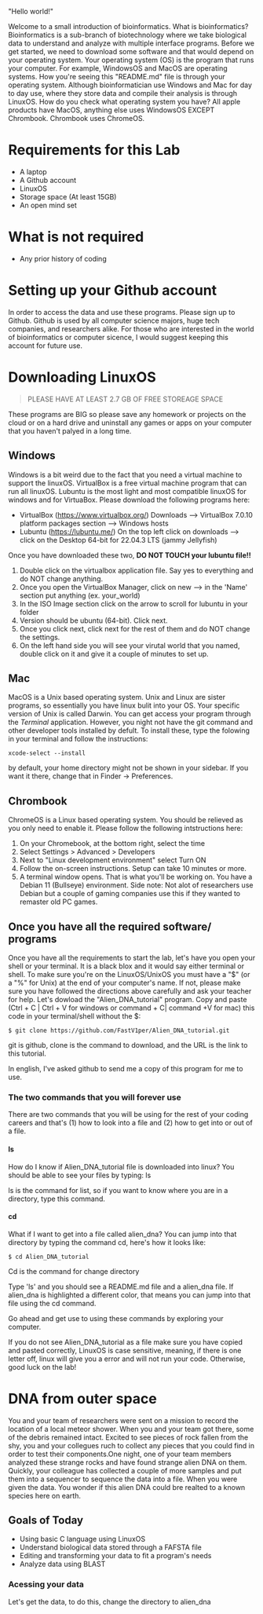 "Hello world!"

Welcome to a small introduction of bioinformatics. What is bioinformatics? Bioinformatics is a sub-branch of biotechnology where we take biological data to understand and analyze with multiple interface programs. Before we get started, we need to download some software and that would depend on your operating system. Your operating system (OS) is the program that runs your computer. For example, WindowsOS and MacOS are operating systems. How you're seeing this "README.md" file is through your operating system. Although bioinformatician use Windows and Mac for day to day use, where they store data and compile their analysis is through LinuxOS. How do you check what operating system you have? All apple products have MacOS, anything else uses WindowsOS EXCEPT Chrombook. Chrombook uses ChromeOS. 

# Requirements for this Lab
* A laptop
* A Github account
* LinuxOS
* Storage space (At least 15GB)
* An open mind set

# What is not required 
* Any prior history of coding

# Setting up your Github account
In order to access the data and use these programs. Please sign up to Github. Github is used by all computer science majors, huge tech companies, and researchers alike. For those who are interested in the world of bioinformatics or computer sicence, I would suggest keeping this account for future use. 

# Downloading LinuxOS

> PLEASE HAVE AT LEAST 2.7 GB OF FREE STOREAGE SPACE

These programs are BIG so please save any homework or projects on the cloud or on a hard drive and uninstall any games or apps on your computer that you haven't palyed in a long time. 

## Windows
Windows is a bit weird due to the fact that you need a virtual machine to support the linuxOS. VirtualBox is a free virtual machine program that can run all linuxOS. Lubuntu is the most light and most compatible linuxOS for windows and for VirtuaBox. Please download the following programs here:

- VirtualBox (https://www.virtualbox.org/) Downloads --> VirtualBox 7.0.10 platform packages section --> Windows hosts
- Lubuntu (https://lubuntu.me/) On the top left click on downloads --> click on the Desktop 64-bit for 22.04.3 LTS (jammy Jellyfish)

Once you have downloaded these two, **DO NOT TOUCH your lubuntu file!!** 
1. Double click on the virtualbox application file. Say yes to everything and do NOT change anything. 
2. Once you open the VirtualBox Manager, click on new --> in the 'Name' section put anything (ex. your_world)
3. In the ISO Image section click on the arrow to scroll for lubuntu in your folder
4. Version should be ubuntu (64-bit). Click next.
5. Once you click next, click next for the rest of them and do NOT change the settings. 
6. On the left hand side you will see your virutal world that you named, double click on it and give it a couple of minutes to set up. 

## Mac
MacOS is a Unix based operating system. Unix and Linux are sister programs, so essentially you have linux bulit into your OS. Your specific version of Unix is called Darwin. You can get access your program through the *Terminal* application. However, you night not have the git command and other developer tools installed by defult. To install these, type the folowing in your terminal and follow the instructions: 

```
xcode-select --install
```
by default, your home directory might not be shown in your sidebar. If you want it there, change that in Finder -> Preferences.

## Chrombook
ChromeOS is a Linux based operating system. You should be relieved as you only need to enable it. Please follow the following intstructions here: 

1. On your Chromebook, at the bottom right, select the time
2. Select Settings > Advanced > Developers 
3. Next to "Linux development environment" select Turn ON
4. Follow the on-screen instructions. Setup can take 10 minutes or more. 
5. A terminal window opens. That is what you'll be working on. You have a Debian 11 (Bullseye) environment. Side note: Not alot of researchers use Debian but a couple of gaming companies use this if they wanted to remaster old PC games. 

## Once you have all the required software/ programs
Once you have all the requirements to start the lab, let's have you open your shell or your terminal. It is a black blox and it would say either terminal or shell. To make sure you're on the LinuxOS/UnixOS you must have a "$" (or a "%" for Unix) at the end of your computer's name. If not, please make sure you have followed the directions above carefully and ask your teacher for help. Let's dowload the "Alien_DNA_tutorial" program. Copy and paste (Ctrl + C | Ctrl + V for windows or command + C| command +V for mac) this code in your terminal/shell without the $:

```
$ git clone https://github.com/FastV1per/Alien_DNA_tutorial.git
```

git is github, clone is the command to download, and the URL is the link to this tutorial.

In english, I've asked github to send me a copy of this program for me to use.

### The two commands that you will forever use

There are two commands that you will be using for the rest of your coding careers and that's (1) how to look into a file and (2) how to get into or out of a file.

#### ls
How do I know if Alien_DNA_tutorial file is downloaded into linux? You should be able to see your files by typing: ls

ls is the command for list, so if you want to know where you are in a directory, type this command.

#### cd
What if I want to get into a file called alien_dna? You can jump into that directory by typing the command cd, here's how it looks like:

```
$ cd Alien_DNA_tutorial
```
Cd is the command for change directory

Type 'ls' and you should see a README.md file and a alien_dna file. If alien_dna is highlighted a different color, that means you can jump into that file using the cd command. 

Go ahead and get use to using these commands by exploring your computer.

If you do not see Alien_DNA_tutorial as a file make sure you have copied and pasted correctly, LinuxOS is case sensitive, meaning, if there is one letter off, linux will give you a error and will not run your code. Otherwise, good luck on the lab!

# DNA from outer space
You and your team of researchers were sent on a mission to record the location of a local meteor shower. When you and your team got there, some of the debris remained intact. Excited to see pieces of rock fallen from the shy, you and your collegues ruch to collect any pieces that you could find in order to test their components.One night, one of your team members analyzed these strange rocks and have found strange alien DNA on them. Quickly, your colleague has collected a couple of more samples and put them into a sequencer to sequence the data into a file. When you were given the data. You wonder if this alien DNA could bre realted to a known species here on earth.


## Goals of Today
* Using basic C language using LinuxOS 
* Understand biological data stored through a FAFSTA file
* Editing and transforming your data to fit a program's needs
* Analyze data using BLAST

### Acessing your data

Let's get the data, to do this, change the directory to alien_dna



